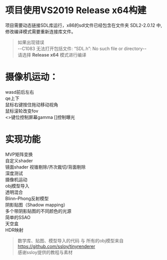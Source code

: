 # 项目使用VS2019 Release x64构建


项目需要动态链接SDL库运行，x86的sdl文件已经包含在文件夹 SDL2-2.0.12 中, 修改编译模式需要重新连接库文件。

>如果出现错误  
--C1083	无法打开包括文件: “SDL.h”: No such file or directory--  
请选择 **Release x64** 模式进行编译

# 摄像机运动：
wasd前后左右  
qe上下  
鼠标右键按住拖动移动视角  
鼠标滚轮改变fov  
<>键位控制屏幕gamma
[]控制曝光

# 实现功能
MVP矩阵变换  
自定义shader  
镜面shader
视锥剔除/齐次裁切/背面剔除  
深度测试  
摄像机运动    
obj模型导入  
透明混合  
Blinn–Phong反射模型  
阴影贴图（Shadow mapping）  
多个带阴影贴图的不同颜色的光源  
简单的SSAO  
天空盒  
HDR映射  



>数学库、贴图、模型导入的代码 与 所有的obj模型来自
https://github.com/ssloy/tinyrenderer  
感谢ssloy提供的教程与素材
